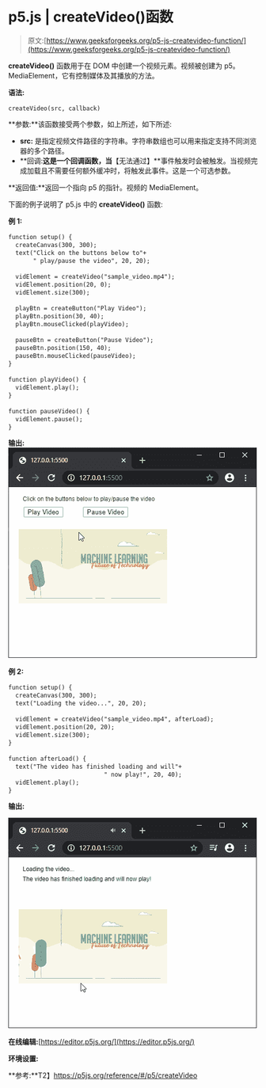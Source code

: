 # p5.js | createVideo()函数

> 原文:[https://www.geeksforgeeks.org/p5-js-createvideo-function/](https://www.geeksforgeeks.org/p5-js-createvideo-function/)

**createVideo()** 函数用于在 DOM 中创建一个视频元素。视频被创建为 p5。MediaElement，它有控制媒体及其播放的方法。

**语法:**

```
createVideo(src, callback)
```

**参数:**该函数接受两个参数，如上所述，如下所述:

*   **src:** 是指定视频文件路径的字符串。字符串数组也可以用来指定支持不同浏览器的多个路径。
*   **回调:**这是一个回调函数，当**【无法通过】**事件触发时会被触发。当视频完成加载且不需要任何额外缓冲时，将触发此事件。这是一个可选参数。

**返回值:**返回一个指向 p5 的指针。视频的 MediaElement。

下面的例子说明了 p5.js 中的 **createVideo()** 函数:

**例 1:**

```
function setup() {
  createCanvas(300, 300);
  text("Click on the buttons below to"+
       " play/pause the video", 20, 20);

  vidElement = createVideo("sample_video.mp4");
  vidElement.position(20, 0);
  vidElement.size(300);

  playBtn = createButton("Play Video");
  playBtn.position(30, 40);
  playBtn.mouseClicked(playVideo);

  pauseBtn = createButton("Pause Video");
  pauseBtn.position(150, 40);
  pauseBtn.mouseClicked(pauseVideo);
}

function playVideo() {
  vidElement.play();
}

function pauseVideo() {
  vidElement.pause();
}
```

**输出:**
![play-pause-video](img/8f8a764956a1801005f58d7b5d96e809.png)

**例 2:**

```
function setup() {
  createCanvas(300, 300);
  text("Loading the video...", 20, 20);

  vidElement = createVideo("sample_video.mp4", afterLoad);
  vidElement.position(20, 20);
  vidElement.size(300);
}

function afterLoad() {
  text("The video has finished loading and will"+
                           " now play!", 20, 40);
  vidElement.play();
}
```

**输出:**

![callback-video](img/f5f97de0626853e68e41a6ba41becfe8.png)

**在线编辑:**[https://editor.p5js.org/](https://editor.p5js.org/)

**环境设置:**

**参考:**T2】https://p5js.org/reference/#/p5/createVideo